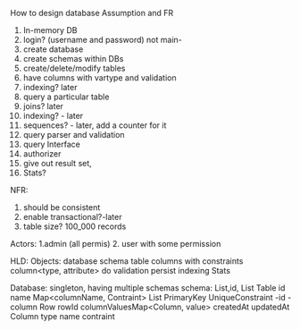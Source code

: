How to design database
Assumption and FR
1. In-memory DB
2.  login? (username and password) not main-
3.  create database
4.  create schemas within DBs
5.  create/delete/modify tables
6.  have columns with vartype and validation
7.  indexing? later
8.  query a particular table
9.  joins? later
10.  indexing? - later
11.  sequences? - later, add a counter for it
12.  query parser and validation
13.  query Interface
14.  authorizer
15.  give out result set,
16.  Stats?

NFR:
1. should be consistent
2. enable transactional?-later
3. table size? 100_000 records



Actors: 
1.admin (all permis) 
2. user with some permission

HLD:
Objects:
database
	schema
	table
		columns with constraints
		column<type, attribute> do validation
		persist
		indexing
Stats
		
		
Database: singleton, having multiple schemas
schema: List<Schema>,id, List<Table>
Table
		id	
		name
		Map<columnName, Contraint>
		List<Row>
		PrimaryKey
		UniqueConstraint
			-id
			-column
Row
	rowId
	columnValuesMap<Column, value>
	createdAt
	updatedAt
Column
	type
	name
	contraint
